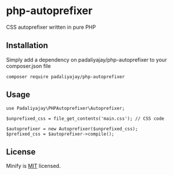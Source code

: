 # php-autoprefixer
CSS autoprefixer written in pure PHP

## Installation
Simply add a dependency on padaliyajay/php-autoprefixer to your composer.json file

```
composer require padaliyajay/php-autoprefixer
```

## Usage
```
use Padaliyajay\PHPAutoprefixer\Autoprefixer;

$unprefixed_css = file_get_contents('main.css'); // CSS code

$autoprefixer = new Autoprefixer($unprefixed_css);
$prefixed_css = $autoprefixer->compile();
```

## License

Minify is [MIT](http://opensource.org/licenses/MIT) licensed.
